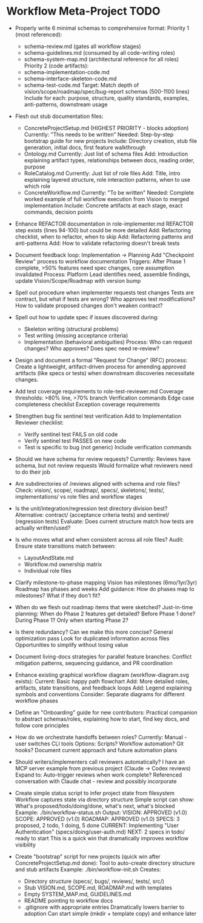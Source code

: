 # Workflow Meta-Project TODO

* Properly write 6 minimal schemas to comprehensive format:
  Priority 1 (most referenced):
  - schema-review.md (gates all workflow stages)
  - schema-guidelines.md (consumed by all code-writing roles)
  - schema-system-map.md (architectural reference for all roles)
  Priority 2 (code artifacts):
  - schema-implementation-code.md
  - schema-interface-skeleton-code.md
  - schema-test-code.md
  Target: Match depth of vision/scope/roadmap/spec/bug-report schemas (500-1100 lines)
  Include for each: purpose, structure, quality standards, examples, anti-patterns, downstream usage

* Flesh out stub documentation files:
  - ConcreteProjectSetup.md (HIGHEST PRIORITY - blocks adoption)
    Currently: "This needs to be written"
    Needed: Step-by-step bootstrap guide for new projects
    Include: Directory creation, stub file generation, initial docs, first feature walkthrough
  - Ontology.md
    Currently: Just list of schema files
    Add: Introduction explaining artifact types, relationships between docs, reading order, purpose
  - RoleCatalog.md
    Currently: Just list of role files
    Add: Title, intro explaining layered structure, role interaction patterns, when to use which role
  - ConcreteWorkflow.md
    Currently: "To be written"
    Needed: Complete worked example of full workflow execution from Vision to merged implementation
    Include: Concrete artifacts at each stage, exact commands, decision points

* Enhance REFACTOR documentation in role-implementer.md
  REFACTOR step exists (lines 94-100) but could be more detailed
  Add: Refactoring checklist, when to refactor, when to skip
  Add: Refactoring patterns and anti-patterns
  Add: How to validate refactoring doesn't break tests

* Document feedback loop: Implementation → Planning
  Add "Checkpoint Review" process to workflow documentation
  Triggers: After Phase 1 complete, >50% features need spec changes, core assumption invalidated
  Process: Platform Lead identifies need, assemble findings, update Vision/Scope/Roadmap with version bump

* Spell out procedure when implementer requests test changes
  Tests are contract, but what if tests are wrong?
  Who approves test modifications?
  How to validate proposed changes don't weaken contract?

* Spell out how to update spec if issues discovered during:
  - Skeleton writing (structural problems)
  - Test writing (missing acceptance criteria)
  - Implementation (behavioral ambiguities)
  Process: Who can request changes? Who approves? Does spec need re-review?

* Design and document a formal "Request for Change" (RFC) process:
  Create a lightweight, artifact-driven process for amending approved
  artifacts (like specs or tests) when downstream discoveries necessitate changes.

* Add test coverage requirements to role-test-reviewer.md
  Coverage thresholds: >80% line, >70% branch
  Verification commands
  Edge case completeness checklist
  Exception coverage requirements

* Strengthen bug fix sentinel test verification
  Add to Implementation Reviewer checklist:
  - Verify sentinel test FAILS on old code
  - Verify sentinel test PASSES on new code
  - Test is specific to bug (not generic)
  Include verification commands

* Should we have schema for review requests?
  Currently: Reviews have schema, but not review requests
  Would formalize what reviewers need to do their job

* Are subdirectories of /reviews aligned with schema and role files?
  Check: vision/, scope/, roadmap/, specs/, skeletons/, tests/, implementations/
  vs role files and workflow stages

* Is the unit/integration/regression test directory division best?
  Alternative: contract/ (acceptance criteria tests) and sentinel/ (regression tests)
  Evaluate: Does current structure match how tests are actually written/used?

* Is who moves what and when consistent across all role files?
  Audit: Ensure state transitions match between:
  - LayoutAndState.md
  - Workflow.md ownership matrix
  - Individual role files

* Clarify milestone-to-phase mapping
  Vision has milestones (6mo/1yr/3yr)
  Roadmap has phases and weeks
  Add guidance: How do phases map to milestones? What if they don't fit?

* When do we flesh out roadmap items that were sketched?
  Just-in-time planning: When do Phase 2 features get detailed?
  Before Phase 1 done? During Phase 1? Only when starting Phase 2?

* Is there redundancy? Can we make this more concise?
  General optimization pass
  Look for duplicated information across files
  Opportunities to simplify without losing value

* Document living-docs strategies for parallel feature branches:
  Conflict mitigation patterns, sequencing guidance, and PR coordination

* Enhance existing graphical workflow diagram (workflow-diagram.svg exists):
  Current: Basic happy path flowchart
  Add: More detailed roles, artifacts, state transitions, and feedback loops
  Add: Legend explaining symbols and conventions
  Consider: Separate diagrams for different workflow phases

* Define an "Onboarding" guide for new contributors:
  Practical companion to abstract schemas/roles, explaining how to start,
  find key docs, and follow core principles

* How do we orchestrate handoffs between roles?
  Currently: Manual - user switches CLI tools
  Options: Scripts? Workflow automation? Git hooks?
  Document current approach and future automation plans

* Should writers/implementers call reviewers automatically?
  I have an MCP server example from previous project (Claude → Codex reviews)
  Expand to: Auto-trigger reviews when work complete?
  Referenced conversation with Claude chat - review and possibly incorporate

* Create simple status script to infer project state from filesystem
  Workflow captures state via directory structure
  Simple script can show: What's proposed/todo/doing/done, what's next, what's blocked
  Example: ./bin/workflow-status.sh
  Output:
    VISION: APPROVED (v1.0)
    SCOPE: APPROVED (v1.0)
    ROADMAP: APPROVED (v1.0)
    SPECS: 3 proposed, 2 todo, 1 doing, 5 done
    CURRENT: Implementing "User Authentication" (specs/doing/user-auth.md)
    NEXT: 2 specs in todo/ ready to start
  This is a quick win that dramatically improves workflow visibility

* Create "bootstrap" script for new projects (quick win after ConcreteProjectSetup.md done):
  Tool to auto-create directory structure and stub artifacts
  Example: ./bin/workflow-init.sh <project-name>
  Creates:
    - Directory structure (specs/, bugs/, reviews/, tests/, src/)
    - Stub VISION.md, SCOPE.md, ROADMAP.md with templates
    - Empty SYSTEM_MAP.md, GUIDELINES.md
    - README pointing to workflow docs
    - .gitignore with appropriate entries
  Dramatically lowers barrier to adoption
  Can start simple (mkdir + template copy) and enhance later
